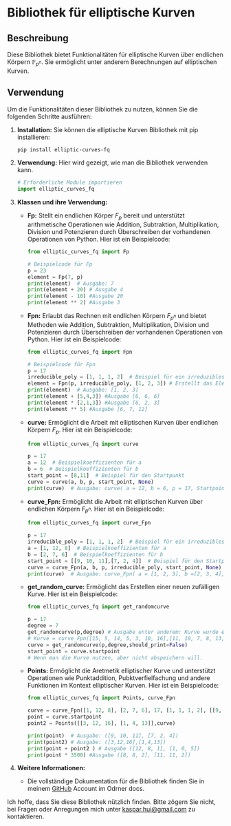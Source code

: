 # Bibliothek für elliptische Kurven 

## Beschreibung
Diese Bibliothek bietet Funktionalitäten für elliptische Kurven über endlichen Körpern $\mathbb{F}_{p^n}$. Sie ermöglicht unter anderem Berechnungen auf elliptischen Kurven.

## Verwendung
Um die Funktionalitäten dieser Bibliothek zu nutzen, können Sie die folgenden Schritte ausführen:

1. **Installation:**
   Sie können die elliptische Kurven Bibliothek mit pip installieren:

   ```sh
   pip install elliptic-curves-fq
   ```

2. **Verwendung:**
   Hier wird gezeigt, wie man die Bibliothek verwenden kann. 

   ```python
   # Erforderliche Module importieren
   import elliptic_curves_fq
   ```

3. **Klassen und ihre Verwendung:**

   - **Fp:** Stellt ein endlichen Körper $F_p$ bereit und unterstützt arithmetische Operationen wie Addition, Subtraktion, Multiplikation, Division und Potenzieren durch Überschreiben der vorhandenen Operationen von Python. Hier ist ein Beispielcode:

     ```python
     from elliptic_curves_fq import Fp

     # Beispielcode für Fp
     p = 23
     element = Fp(7, p)
     print(element)  # Ausgabe: 7
     print(element + 20) # Ausgabe 4
     print(element - 10) #Ausgabe 20
     print(element ** 2) #Ausgabe 3
     ```

   - **Fpn:** Erlaubt das Rechnen mit endlichen Körpern $F_{p^n}$ und bietet Methoden wie Addition, Subtraktion, Multiplikation, Division und Potenzieren durch Überschreiben der vorhandenen Operationen von Python. Hier ist ein Beispielcode:

     ```python
     from elliptic_curves_fq import Fpn

     # Beispielcode für Fpn
     p = 17
     irreducible_poly = [1, 1, 1, 2]  # Beispiel für ein irreduzibles Polynom \(x^3 + x^2 + x + 2 $ über $\mathbb{F}_17\)
     element = Fpn(p, irreducible_poly, [1, 2, 3]) # Erstellt das Element x^2 + 2x + 3 in der Restklasse modulo x^3 + x^2 + x + 2
     print(element)  # Ausgabe: [1, 2, 3]
     print(element + [5,4,3]) #Ausgabe [6, 6, 6]
     print(element * [2,1,3]) #Ausgabe [6, 2, 3]
     print(element ** 5) #Ausgabe [6, 7, 12]
     ```
   - **curve:** Ermöglicht die Arbeit mit elliptischen Kurven über endlichen Körpern $F_{p}$. Hier ist ein Beispielcode:

     ```python
     from elliptic_curves_fq import curve

     p = 17
     a = 12  # Beispielkoeffizienten für a
     b = 6  # Beispielkoeffizienten für b
     start_point = [8,11]  # Beispiel für den Startpunkt
     curve = curve(a, b, p, start_point, None)
     print(curve)  # Ausgabe: curve( a = 12, b = 6, p = 17, Startpoint = (8, 11), ord = None)
     ```
   - **curve_Fpn:** Ermöglicht die Arbeit mit elliptischen Kurven über endlichen Körpern $F_{p^n}$. Hier ist ein Beispielcode:

     ```python
     from elliptic_curves_fq import curve_Fpn

     p = 17
     irreducible_poly = [1, 1, 1, 2]  # Beispiel für ein irreduzibles Polynom \(x^3 + x^2 + x + 2 $ über $\mathbb{F}_17\)
     a = [1, 12, 8]  # Beispielkoeffizienten für a
     b = [2, 7, 6]  # Beispielkoeffizienten für b
     start_point = [[9, 10, 11],[7, 2, 4]]  # Beispiel für den Startpunkt
     curve = curve_Fpn(a, b, p, irreducible_poly, start_point, None)
     print(curve)  # Ausgabe: curve_Fpn( a = [1, 2, 3], b =[2, 3, 4], p = 19, ir_poly = [1, 1, 1, 2], Startpoint = ([9, 10, 11], [7, 2, 4]), ord = None)
     ```
   - **get_random_curve:** Ermöglicht das Erstellen einer neuen zufälligen Kurve. Hier ist ein Beispielcode:

     ```python
     from elliptic_curves_fq import get_randomcurve

     p = 17
     degree = 7
     get_randomcurve(p,degree) # Ausgabe unter anderem: Kurve wurde erfolgreich generiert. Hier die Kurve um abzuspeichern. 
     # Kurve = curve_Fpn([15, 5, 14, 5, 3, 10, 16],[11, 10, 7, 8, 13, 4, 4],17,[1, 6, 14, 13, 4, 8, 13, 8],[[10, 15, 9, 13, 7, 2, 6],[6, 0, 12, 15, 2, 1, 12]],None)
     curve = get_randomcurve(p,degree,should_print=False)
     start_point = curve.startpoint 
     # Wenn man die Kurve nutzen, aber nicht abspeichern will.
     
     ```

   - **Points:** Ermöglicht die Aretmetik elliptischer Kurve und unterstützt Operationen wie Punktaddition, Pubktverfielfachung und andere Funktionen im Kontext elliptischer Kurven. Hier ist ein Beispielcode:

     ```python
     from elliptic_curves_fq import Points, curve_Fpn

     curve = curve_Fpn([1, 12, 8], [2, 7, 6], 17, [1, 1, 1, 2], [[9, 10, 11],[7, 2, 4]], None)  # Beispielkurve
     point = curve.startpoint 
     point2 = Points([[3, 12, 16], [1, 4, 13]],curve) 

     print(point)  # Ausgabe: ([9, 10, 11], [7, 2, 4])
     print(point2) # Ausgabe: ([3,12,16],[1,4,13])
     print(point + point2 ) # Ausgabe ([12, 8, 1], [1, 0, 5])
     print(point * 3500) #Ausgabe ([8, 8, 2], [11, 11, 2])
     ```

4. **Weitere Informationen:**
   - Die vollständige Dokumentation für die Bibliothek finden Sie in meinem [GitHub](https://github.com/HaKa04/package-elliptic-curves-fq) Account im Odrner docs. 
   
Ich hoffe, dass Sie diese Bibliothek nützlich finden. Bitte zögern Sie nicht, bei Fragen oder Anregungen mich unter kaspar.hui@gmail.com zu kontaktieren.
